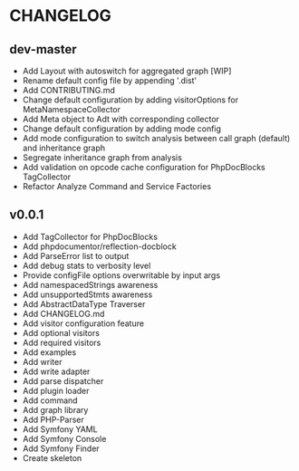 # CHANGELOG

## dev-master

- Add Layout with autoswitch for aggregated graph [WIP]
- Rename default config file by appending '.dist'
- Add CONTRIBUTING.md
- Change default configuration by adding visitorOptions for MetaNamespaceCollector
- Add Meta object to Adt with corresponding collector
- Change default configuration by adding mode config
- Add mode configuration to switch analysis between call graph (default) and inheritance graph
- Segregate inheritance graph from analysis
- Add validation on opcode cache configuration for PhpDocBlocks TagCollector
- Refactor Analyze Command and Service Factories

## v0.0.1

- Add TagCollector for PhpDocBlocks
- Add phpdocumentor/reflection-docblock
- Add ParseError list to output
- Add debug stats to verbosity level
- Provide configFile options overwritable by input args
- Add namespacedStrings awareness
- Add unsupportedStmts awareness
- Add AbstractDataType Traverser
- Add CHANGELOG.md
- Add visitor configuration feature
- Add optional visitors
- Add required visitors
- Add examples
- Add writer
- Add write adapter
- Add parse dispatcher
- Add plugin loader
- Add command
- Add graph library
- Add PHP-Parser
- Add Symfony YAML
- Add Symfony Console
- Add Symfony Finder
- Create skeleton

